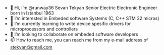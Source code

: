 - 👋 Hi, I’m @runway36 Sevan Tekyan Senior Electric  Electronic Engineer born in Istanbul 1963
- 👀 I’m interested in Embeded software Systems (C, C++ STM 32 micros)
- 🌱 I’m currently learning to write device spesific drivers for microprocessors and controllers
- 💞️ I’m looking to collaborate on embeded software developers
- 📫 How to reach me, you can reach me from my e-mail address of stekyan@gmail.com

<!---
runway36/runway36 is a ✨ special ✨ repository because its `README.md` (this file) appears on your GitHub profile.
You can click the Preview link to take a look at your changes.
--->
